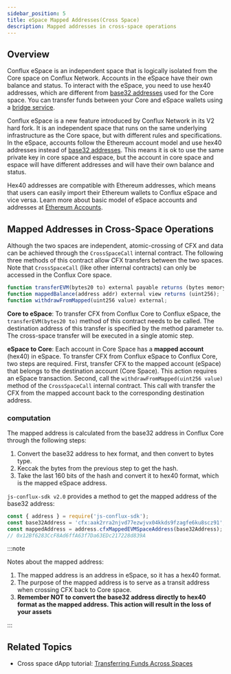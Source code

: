 ```yaml
---
sidebar_position: 5
title: eSpace Mapped Addresses(Cross Space)
description: Mapped addresses in cross-space operations
---
```


## Overview

Conflux eSpace is an independent space that is logically isolated from the Core space on Conflux Network. Accounts in the eSpace have their own balance and status. To interact with the eSpace, you need to use hex40 addresses, which are different from [base32 addresses](../../core/learn/core-space-basics/addresses.md) used for the Core space. You can transfer funds between your Core and eSpace wallets using a [bridge service](../../general/tutorials/transferring-funds/transfer-funds-across-spaces.md).

Conflux eSpace is a new feature introduced by Conflux Network in its V2 hard fork. It is an independent space that runs on the same underlying infrastructure as the Core space, but with different rules and specifications. In the eSpace, accounts follow the Ethereum account model and use hex40 addresses instead of [base32 addresses](../../core/learn/core-space-basics/addresses.md). This means it is ok to use the same private key in core space and espace, but the account in core space and espace will have different addresses and will have their own balance and status.

Hex40 addresses are compatible with Ethereum addresses, which means that users can easily import their Ethereum wallets to Conflux eSpace and vice versa. Learn more about basic model of eSpace accounts and addresses at [Ethereum Accounts](https://ethereum.org/en/developers/docs/accounts/).

## Mapped Addresses in Cross-Space Operations

Although the two spaces are independent, atomic-crossing of CFX and data can be achieved through the `CrossSpaceCall` internal contract. The following three methods of this contract allow CFX transfers between the two spaces. Note that `CrossSpaceCall` (like other internal contracts) can only be accessed in the Conflux Core space.

```js
function transferEVM(bytes20 to) external payable returns (bytes memory output);
function mappedBalance(address addr) external view returns (uint256);
function withdrawFromMapped(uint256 value) external;
```

**Core to eSpace**: To transfer CFX from Conflux Core to Conflux eSpace, the `transferEVM(bytes20 to)` method of this contract needs to be called. The destination address of this transfer is specified by the method parameter `to`. The cross-space transfer will be executed in a single atomic step.

**eSpace to Core**: Each account in Core Space has a **mapped account** (hex40) in eSpace. To transfer CFX from Conflux eSpace to Conflux Core, two steps are required. First, transfer CFX to the mapped account (eSpace) that belongs to the destination account (Core Space). This action requires an eSpace transaction. Second, call the `withdrawFromMapped(uint256 value)` method of the `CrossSpaceCall` internal contract. This call with transfer the CFX from the mapped account back to the corresponding destination address.

### computation

The mapped address is calculated from the base32 address in Conflux Core through the following steps:

1. Convert the base32 address to hex format, and then convert to bytes type.
2. Keccak the bytes from the previous step to get the hash.
3. Take the last 160 bits of the hash and convert it to hex40 format, which is the mapped eSpace address.

`js-conflux-sdk v2.0` provides a method to get the mapped address of the base32 address:

```js
const { address } = require('js-conflux-sdk');
const base32Address = 'cfx:aak2rra2njvd77ezwjvx04kkds9fzagfe6ku8scz91';
const mappedAddress = address.cfxMappedEVMSpaceAddress(base32Address);
// 0x12Bf6283CcF8Ad6ffA63f7Da63EDc217228d839A
```

:::note

Notes about the mapped address:

1. The mapped address is an address in eSpace, so it has a hex40 format.
2. The purpose of the mapped address is to serve as a transit address when crossing CFX back to Core space.
3. **Remember NOT to convert the base32 address directly to hex40 format as the mapped address. This action will result in the loss of your assets**

:::

## Related Topics

* Cross space dApp tutorial: [Transferring Funds Across Spaces](../../general/tutorials/transferring-funds/transfer-funds-across-spaces.md)
